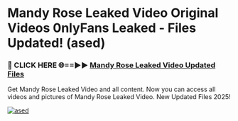 # Mandy Rose Leaked Video Original Videos 0nlyFans Leaked - Files Updated! (ased)

<h3>🔴 CLICK HERE 🌐==►► <a href="https://tinyurl.com/2wckxsce" rel="nofollow">Mandy Rose Leaked Video Updated Files</a></h3>

Get Mandy Rose Leaked Video and all content. Now you can access all videos and pictures of Mandy Rose Leaked Video. New Updated Files 2025!

[![ased](https://i.imgur.com/AFduVYN.gif)](https://tinyurl.com/2wckxsce)
